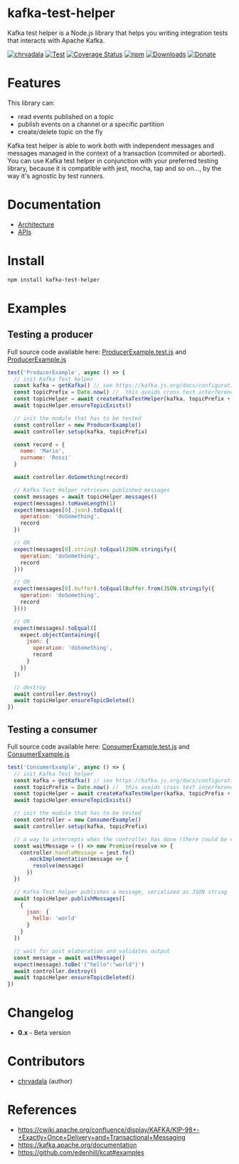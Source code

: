 # kafka-test-helper

Kafka test helper is a Node.js library that helps you writing integration tests that interacts with Apache Kafka.

[![chrvadala](https://img.shields.io/badge/website-chrvadala-orange.svg)](https://chrvadala.github.io)
[![Test](https://github.com/chrvadala/kafka-test-helper/workflows/Test/badge.svg)](https://github.com/chrvadala/node-ble/actions)
[![Coverage Status](https://coveralls.io/repos/github/chrvadala/kafka-test-helper/badge.svg?branch=master)](https://coveralls.io/github/chrvadala/kafka-test-helper?branch=master)
[![npm](https://img.shields.io/npm/v/kafka-test-helper.svg?maxAge=2592000?style=plastic)](https://www.npmjs.com/package/kafka-test-helper)
[![Downloads](https://img.shields.io/npm/dm/kafka-test-helper.svg)](https://www.npmjs.com/package/kafka-test-helper)
[![Donate](https://img.shields.io/badge/donate-PayPal-green.svg)](https://www.paypal.me/chrvadala/25)


# Features 
This library can:
- read events published on a topic 
- publish events on a channel or a specific partition
- create/delete topic on the fly

Kafka test helper is able to work both with independent messages and messages managed in the context of a transaction (commited or aborted).
You can use Kafka test helper in conjunction with your preferred testing library, because it is compatible with jest, mocha, tap and so on..., by the way it's agnostic by test runners.

# Documentation
- [Architecture](https://github.com/chrvadala/kafka-test-helper/blob/main/docs/architecture.md)
- [APIs](https://github.com/chrvadala/kafka-test-helper/blob/main/docs/api.md)

# Install
```sh
npm install kafka-test-helper
```
# Examples

## Testing a producer
Full source code available here: [ProducerExample.test.js](https://github.com/chrvadala/kafka-test-helper/blob/main/examples/ProducerExample.test.js) and [ProducerExample.js](https://github.com/chrvadala/kafka-test-helper/blob/main/examples/ProducerExample.js)
````javascript
test('ProducerExample', async () => {
  // init Kafka Test helper
  const kafka = getKafka() // see https://kafka.js.org/docs/configuration
  const topicPrefix = Date.now() //  this avoids cross test interference
  const topicHelper = await createKafkaTestHelper(kafka, topicPrefix + '_something_happened')
  await topicHelper.ensureTopicExists()

  // init the module that has to be tested
  const controller = new ProducerExample()
  await controller.setup(kafka, topicPrefix)

  const record = {
    name: 'Mario',
    surname: 'Rossi'
  }

  await controller.doSomething(record)

  // Kafka Test Helper retrieves published messages
  const messages = await topicHelper.messages()
  expect(messages).toHaveLength(1)
  expect(messages[0].json).toEqual({
    operation: 'doSomething',
    record
  })

  // OR
  expect(messages[0].string).toEqual(JSON.stringify({
    operation: 'doSomething',
    record
  }))

  // OR
  expect(messages[0].buffer).toEqual(Buffer.from(JSON.stringify({
    operation: 'doSomething',
    record
  })))

  // OR
  expect(messages).toEqual([
    expect.objectContaining({
      json: {
        operation: 'doSomething',
        record
      }
    })
  ])

  // destroy
  await controller.destroy()
  await topicHelper.ensureTopicDeleted()
})
````

## Testing a consumer
Full source code available here: [ConsumerExample.test.js](https://github.com/chrvadala/kafka-test-helper/blob/main/examples/ConsumerExample.test.js) and [ConsumerExample.js](https://github.com/chrvadala/kafka-test-helper/blob/main/examples/ConsumerExample.js)
````javascript
test('ConsumerExample', async () => {
  // init Kafka Test helper
  const kafka = getKafka() // see https://kafka.js.org/docs/configuration
  const topicPrefix = Date.now() //  this avoids cross test interference
  const topicHelper = await createKafkaTestHelper(kafka, topicPrefix + 'test-topic')
  await topicHelper.ensureTopicExists()

  // init the module that has to be tested
  const controller = new ConsumerExample()
  await controller.setup(kafka, topicPrefix)

  // a way to intercepts when the controller has done (there could be other ways...)
  const waitMessage = () => new Promise(resolve => {
    controller.handleMessage = jest.fn()
      .mockImplementation(message => {
        resolve(message)
      })
  })

  // Kafka Test Helper publishes a message, serialized as JSON string
  await topicHelper.publishMessages([
    {
      json: {
        hello: 'world'
      }
    }
  ])

  // wait for post elaboration and validates output
  const message = await waitMessage()
  expect(message).toBe('{"hello":"world"}')
  await controller.destroy()
  await topicHelper.ensureTopicDeleted()
})
````

# Changelog
- **0.x** - Beta version

# Contributors
- [chrvadala](https://github.com/chrvadala) (author)

# References
- https://cwiki.apache.org/confluence/display/KAFKA/KIP-98+-+Exactly+Once+Delivery+and+Transactional+Messaging
- https://kafka.apache.org/documentation
- https://github.com/edenhill/kcat#examples